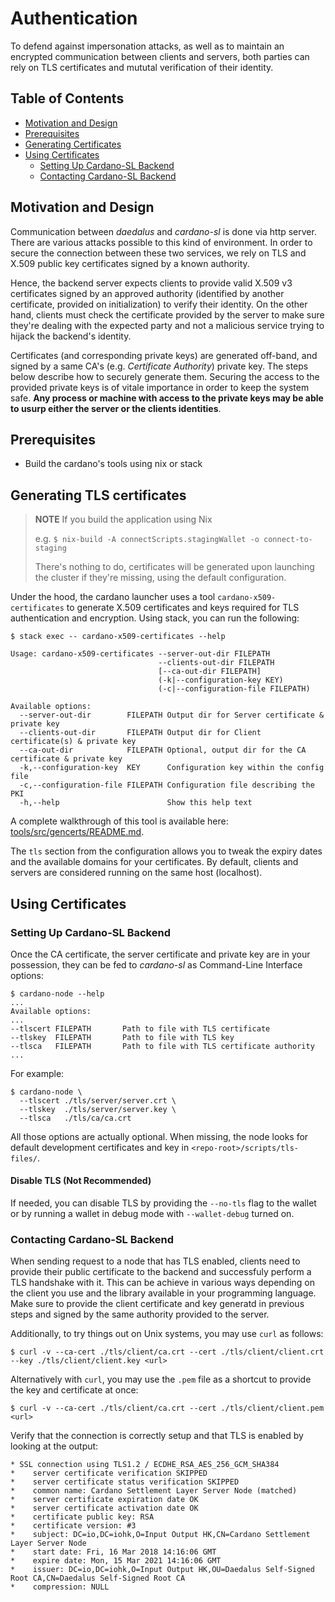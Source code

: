 # Authentication

To defend against impersonation attacks, as well as to maintain an encrypted communication
between clients and servers, both parties can rely on TLS certificates and mututal verification
of their identity. 


## Table of Contents

  * [Motivation and Design](#motivation-and-design)
  * [Prerequisites](#prerequisites)
  * [Generating Certificates](#generating-certificates)
  * [Using Certificates](#using-certificates)
    + [Setting Up Cardano-SL Backend](#setting-up-cardano-sl-backend)
    + [Contacting Cardano-SL Backend](#contacting-cardano-sl-backend)


## Motivation and Design

Communication between _daedalus_ and _cardano-sl_ is done via http server. There are various
attacks possible to this kind of environment. In order to secure the connection between these
two services, we rely on TLS and X.509 public key certificates signed by a known authority. 

Hence, the backend server expects clients to provide valid X.509 v3 certificates signed by an
approved authority (identified by another certificate, provided on initialization) to verify
their identity. On the other hand, clients must check the certificate provided by the server to
make sure they're dealing with the expected party and not a malicious service trying to hijack
the backend's identity. 

Certificates (and corresponding private keys) are generated off-band, and signed by a same CA's
(e.g. _Certificate Authority_) private key. The steps below describe how to securely generate
them. Securing the access to the provided private keys is of vitale importance in order to keep
the system safe. **Any process or machine with access to the private keys may be able to
usurp either the server or the clients identities**.


## Prerequisites

- Build the cardano's tools using nix or stack


## Generating TLS certificates

> **NOTE** If you build the application using Nix 
> 
> e.g. `$ nix-build -A connectScripts.stagingWallet -o connect-to-staging`
>
> There's nothing to do, certificates will be generated upon launching the cluster
> if they're missing, using the default configuration. 


Under the hood, the cardano launcher uses a tool `cardano-x509-certificates` to generate 
X.509 certificates and keys required for TLS authentication and encryption. Using stack, 
you can run the following:

```
$ stack exec -- cardano-x509-certificates --help

Usage: cardano-x509-certificates --server-out-dir FILEPATH
                                 --clients-out-dir FILEPATH
                                 [--ca-out-dir FILEPATH]
                                 (-k|--configuration-key KEY)
                                 (-c|--configuration-file FILEPATH)

Available options:
  --server-out-dir        FILEPATH Output dir for Server certificate & private key
  --clients-out-dir       FILEPATH Output dir for Client certificate(s) & private key
  --ca-out-dir            FILEPATH Optional, output dir for the CA certificate & private key
  -k,--configuration-key  KEY      Configuration key within the config file 
  -c,--configuration-file FILEPATH Configuration file describing the PKI
  -h,--help                        Show this help text
```

A complete walkthrough of this tool is available here: [tools/src/gencerts/README.md](../tools/src/gencerts/README.md). 

The `tls` section from the configuration allows you to tweak the expiry dates and the available
domains for your certificates. By default, clients and servers are considered running on the
same host (localhost).


## Using Certificates

### Setting Up Cardano-SL Backend

Once the CA certificate, the server certificate and private key are in your possession, they
can be fed to _cardano-sl_ as Command-Line Interface options:

```
$ cardano-node --help
...
Available options:
...
--tlscert FILEPATH       Path to file with TLS certificate
--tlskey  FILEPATH       Path to file with TLS key
--tlsca   FILEPATH       Path to file with TLS certificate authority
...
```

For example:

```
$ cardano-node \
  --tlscert ./tls/server/server.crt \
  --tlskey  ./tls/server/server.key \
  --tlsca   ./tls/ca/ca.crt 
```

All those options are actually optional. When missing, the node looks for default development
certificates and key in `<repo-root>/scripts/tls-files/`. 

#### Disable TLS (Not Recommended)

If needed, you can disable TLS by providing the `--no-tls` flag to the wallet or by running a
wallet in debug mode with `--wallet-debug` turned on.


### Contacting Cardano-SL Backend

When sending request to a node that has TLS enabled, clients need to provide their public
certificate to the backend and successfuly perform a TLS handshake with it. This can be achieve
in various ways depending on the client you use and the library available in your programming
language. Make sure to provide the client certificate and key generatd in previous steps and
signed by the same authority provided to the server.

Additionally, to try things out on Unix systems, you may use `curl` as follows:

```
$ curl -v --ca-cert ./tls/client/ca.crt --cert ./tls/client/client.crt --key ./tls/client/client.key <url>
```

Alternatively with `curl`, you may use the `.pem` file as a shortcut to provide the key and
certificate at once:

```
$ curl -v --ca-cert ./tls/client/ca.crt --cert ./tls/client/client.pem <url>
```

Verify that the connection is correctly setup and that TLS is enabled by looking at the output:

```
* SSL connection using TLS1.2 / ECDHE_RSA_AES_256_GCM_SHA384
* 	 server certificate verification SKIPPED
* 	 server certificate status verification SKIPPED
* 	 common name: Cardano Settlement Layer Server Node (matched)
* 	 server certificate expiration date OK
* 	 server certificate activation date OK
* 	 certificate public key: RSA
* 	 certificate version: #3
* 	 subject: DC=io,DC=iohk,O=Input Output HK,CN=Cardano Settlement Layer Server Node
* 	 start date: Fri, 16 Mar 2018 14:16:06 GMT
* 	 expire date: Mon, 15 Mar 2021 14:16:06 GMT
* 	 issuer: DC=io,DC=iohk,O=Input Output HK,OU=Daedalus Self-Signed Root CA,CN=Daedalus Self-Signed Root CA
* 	 compression: NULL
```
